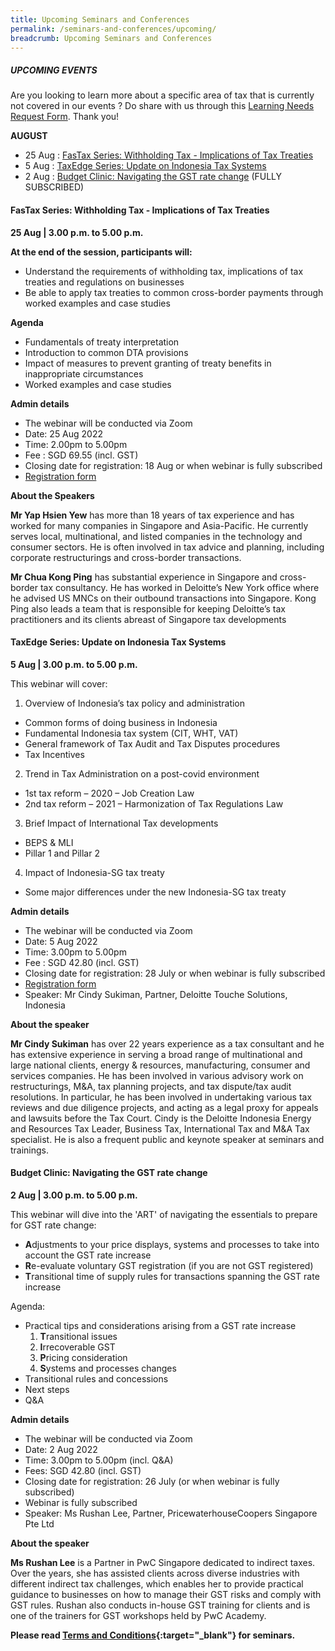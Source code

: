 ```yaml
---
title: Upcoming Seminars and Conferences
permalink: /seminars-and-conferences/upcoming/
breadcrumb: Upcoming Seminars and Conferences
---
```

##### **UPCOMING EVENTS**
Are you looking to learn more about a specific area of tax that is currently not covered in our events ? 
Do share with us through this [Learning Needs Request Form](https://form.gov.sg/5d2c51283703d80011e52615). Thank you!

**AUGUST**
* 25 Aug : [FasTax Series: Withholding Tax - Implications of Tax Treaties](/seminars-and-conferences/upcoming/#25Aug-ta-id)
* 5 Aug : [TaxEdge Series: Update on Indonesia Tax Systems](/seminars-and-conferences/upcoming/#5Aug-ta-id)
* 2 Aug : [Budget Clinic: Navigating the GST rate change](/seminars-and-conferences/upcoming/#2Aug-ta-id)  (FULLY SUBSCRIBED)


<a id="25Aug-ta-id"></a>
#### **FasTax Series: Withholding Tax - Implications of Tax Treaties**
**25 Aug | 3.00 p.m. to 5.00 p.m.**

**At the end of the session, participants will:**

* Understand the requirements of withholding tax, implications of tax treaties and regulations on businesses
* Be able to apply tax treaties to common cross-border payments through worked examples and case studies

**Agenda**

* Fundamentals of treaty interpretation
* Introduction to common DTA provisions
* Impact of measures to prevent granting of treaty benefits in inappropriate circumstances
* Worked examples and case studies

**Admin details**
* The webinar will be conducted via Zoom
* Date: 25 Aug 2022
* Time: 2.00pm to 5.00pm
* Fee :  SGD 69.55 (incl. GST)
* Closing date for registration: 18 Aug or when webinar is fully subscribed 
* [Registration form](https://form.gov.sg/62f9276d4493800012083545)

**About the Speakers** 

**Mr Yap Hsien Yew** has more than 18 years of tax experience and has worked for many companies in Singapore and Asia-Pacific. He currently serves local, multinational, and listed companies in the technology and consumer sectors. He is often involved in tax advice and planning, including corporate restructurings and cross-border transactions.

**Mr Chua Kong Ping** has substantial experience in Singapore and cross-border tax consultancy. He has worked in Deloitte’s New York office where he advised US MNCs on their outbound transactions into Singapore. Kong Ping also leads a team that is responsible for keeping Deloitte’s tax practitioners and its clients abreast of Singapore tax developments


<a id="5Aug-ta-id"></a>
#### **TaxEdge Series: Update on Indonesia Tax Systems**
**5 Aug | 3.00 p.m. to 5.00 p.m.**

This webinar will cover:

1) Overview of Indonesia’s tax policy and administration
* Common forms of doing business in Indonesia
* Fundamental Indonesia tax system (CIT, WHT, VAT)
* General framework of Tax Audit and Tax Disputes procedures
* Tax Incentives

2) Trend in Tax Administration on a post-covid environment
* 1st tax reform – 2020 – Job Creation Law
* 2nd tax reform – 2021 – Harmonization of Tax Regulations Law

3) Brief Impact of International Tax developments
* BEPS & MLI
* Pillar 1 and Pillar 2

4) Impact of Indonesia-SG tax treaty
* Some major differences under the new Indonesia-SG tax treaty

**Admin details**
* The webinar will be conducted via Zoom
* Date: 5 Aug 2022
* Time: 3.00pm to 5.00pm
* Fee :  SGD 42.80 (incl. GST)
* Closing date for registration: 28 July or when webinar is fully subscribed 
* [Registration form](https://form.gov.sg/62d77a7b7eb714001264ca19)
* Speaker: Mr Cindy Sukiman, Partner, Deloitte Touche Solutions, Indonesia

**About the speaker**

**Mr Cindy Sukiman** has over 22 years experience as a tax consultant and he has extensive experience in serving a broad range of multinational and large national clients, energy & resources, manufacturing, consumer and services companies. He has been involved in various advisory work on restructurings, M&A, tax planning projects, and tax dispute/tax audit resolutions. In particular, he has been involved in undertaking various tax reviews and due diligence projects, and acting as a legal proxy for appeals and lawsuits before the Tax Court. Cindy is the Deloitte Indonesia Energy and Resources Tax Leader, Business Tax, International Tax and M&A Tax specialist. He is also a frequent public and keynote speaker at seminars and trainings.

<a id="2Aug-ta-id"></a>
#### **Budget Clinic: Navigating the GST rate change**
**2 Aug | 3.00 p.m. to 5.00 p.m.**

This webinar will dive into the 'ART' of navigating the essentials to prepare for GST rate change:

* **A**djustments to your price displays, systems and processes to take into account the GST rate increase
* **R**e-evaluate voluntary GST registration (if you are not GST registered)
* **T**ransitional time of supply rules for transactions spanning the GST rate increase

Agenda:
* Practical tips and considerations arising from a GST rate increase
  1. **T**ransitional issues
  2. **I**rrecoverable GST
  3. **P**ricing consideration
  4. **S**ystems and processes changes
* Transitional rules and concessions
* Next steps
* Q&A

**Admin details**
* The webinar will be conducted via Zoom
* Date: 2 Aug 2022
* Time: 3.00pm to 5.00pm (incl. Q&A)
* Fees: SGD 42.80 (incl. GST)
* Closing date for registration: 26 July (or when webinar is fully subscribed)
* Webinar is fully subscribed
* Speaker: Ms Rushan Lee, Partner, PricewaterhouseCoopers Singapore Pte Ltd

**About the speaker**

**Ms Rushan Lee** is a Partner in PwC Singapore dedicated to indirect taxes. Over the years, she has assisted clients across diverse industries with different indirect tax challenges, which enables her to provide practical guidance to businesses on how to manage their GST risks and comply with GST rules. Rushan also conducts in-house GST training for clients and is one of the trainers for GST workshops held by PwC Academy.








**Please read [Terms and Conditions](https://production-iras-tax-academy.netlify.com/executive-tax-programmes/terms-and-conditions/){:target="_blank"} for seminars.**